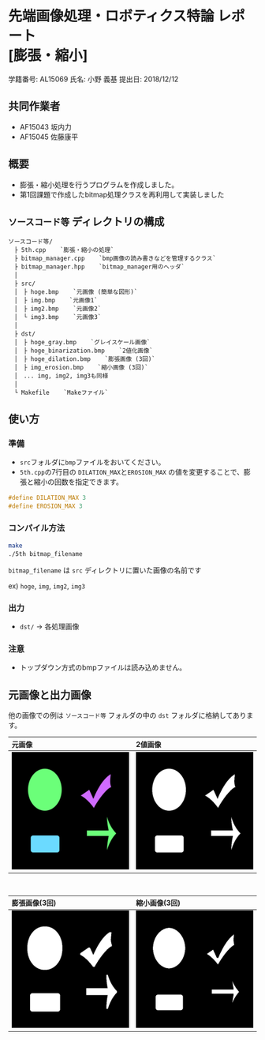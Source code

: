 # 先端画像処理・ロボティクス特論 レポート <br> [膨張・縮小]
学籍番号: AL15069
氏名: 小野 義基
提出日: 2018/12/12

## 共同作業者
- AF15043 坂内力
- AF15045 佐藤康平

## 概要
- 膨張・縮小処理を行うプログラムを作成しました。
- 第1回課題で作成したbitmap処理クラスを再利用して実装しました

## `ソースコード等` ディレクトリの構成
```
ソースコード等/
　├ 5th.cpp    `膨張・縮小の処理`
　├ bitmap_manager.cpp    `bmp画像の読み書きなどを管理するクラス`
　├ bitmap_manager.hpp    `bitmap_manager用のヘッダ`
　│
　├ src/
　│　├ hoge.bmp    `元画像 (簡単な図形)`
　│　├ img.bmp    `元画像1`
　│　├ img2.bmp    `元画像2`
　│　└ img3.bmp    `元画像3`
　│
　├ dst/
　│　├ hoge_gray.bmp    `グレイスケール画像`
　│　├ hoge_binarization.bmp    `2値化画像`
　│　├ hoge_dilation.bmp    `膨張画像 (3回)`
　│　├ img_erosion.bmp    `縮小画像 (3回)`
　│　... img, img2, img3も同様
　│
　└ Makefile    `Makeファイル`
```

## 使い方

### 準備

- `src`フォルダに`bmp`ファイルをおいてください。
- `5th.cpp`の7行目の `DILATION_MAX`と`EROSION_MAX` の値を変更することで、膨張と縮小の回数を指定できます。

``` c++
#define DILATION_MAX 3
#define EROSION_MAX 3
```

### コンパイル方法
``` sh
make
./5th bitmap_filename
```
`bitmap_filename` は `src` ディレクトリに置いた画像の名前です

ex) `hoge`, `img`, `img2`, `img3`

### 出力
- `dst/` -> 各処理画像

### 注意
- トップダウン方式のbmpファイルは読み込めません。

<div style="page-break-before:always"></div>

## 元画像と出力画像
他の画像での例は `ソースコード等` フォルダの中の `dst` フォルダに格納してあります。


|元画像|2値画像|
|:-|:-|
|![hoge](./src/hoge.bmp)|![hoge_binarization](./dst/hoge_binarization.bmp)|
<br>

|膨張画像(3回)|縮小画像(3回)|
|:-|:-|
|<img src="./dst/hoge_dilation.bmp">|<img src="./dst/hoge_erosion.bmp">|